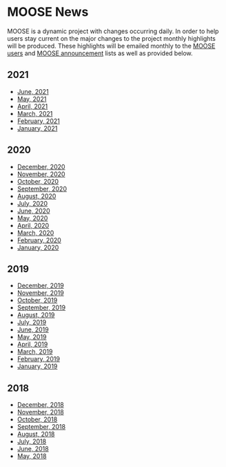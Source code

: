 # MOOSE News

MOOSE is a dynamic project with changes occurring daily. In order to help users stay current on the
major changes to the project monthly highlights will be produced. These highlights will be emailed
monthly to the [MOOSE users](contact_us.md) and [MOOSE announcement](contact_us.md) lists as well as
provided below.

## 2021

- [June, 2021](2021_06.md)
- [May, 2021](2021_05.md)
- [April, 2021](2021_04.md)
- [March, 2021](2021_03.md)
- [February, 2021](2021_02.md)
- [January, 2021](2021_01.md)


## 2020

- [December, 2020](2020_12.md)
- [November, 2020](2020_11.md)
- [October, 2020](2020_10.md)
- [September, 2020](2020_09.md)
- [August, 2020](2020_08.md)
- [July, 2020](2020_07.md)
- [June, 2020](2020_06.md)
- [May, 2020](2020_05.md)
- [April, 2020](2020_04.md)
- [March, 2020](2020_03.md)
- [February, 2020](2020_02.md)
- [January, 2020](2020_01.md)

## 2019

- [December, 2019](2019_12.md)
- [November, 2019](2019_11.md)
- [October, 2019](2019_10.md)
- [September, 2019](2019_09.md)
- [August, 2019](2019_08.md)
- [July, 2019](2019_07.md)
- [June, 2019](2019_06.md)
- [May, 2019](2019_05.md)
- [April, 2019](2019_04.md)
- [March, 2019](2019_03.md)
- [February, 2019](2019_02.md)
- [January, 2019](2019_01.md)

## 2018

- [December, 2018](2018_12.md)
- [November, 2018](2018_11.md)
- [October, 2018](2018_10.md)
- [September, 2018](2018_09.md)
- [August, 2018](2018_08.md)
- [July, 2018](2018_07.md)
- [June, 2018](2018_06.md)
- [May, 2018](2018_05.md)
